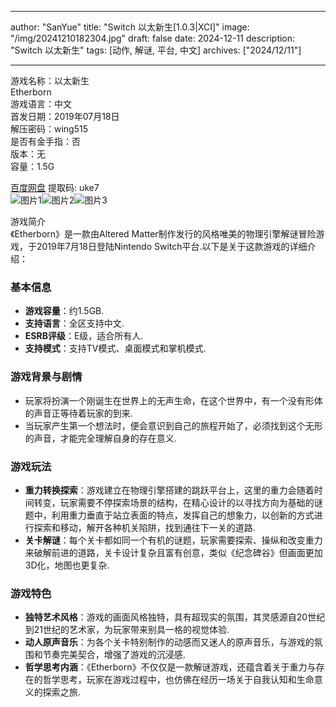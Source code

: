 
---
author: "SanYue"
title: "Switch 以太新生[1.0.3|XCI]"
image: "/img/20241210182304.jpg"
draft: false
date: 2024-12-11
description: "Switch 以太新生"
tags: [动作, 解谜, 平台, 中文]
archives: ["2024/12/11"]

---

游戏名称：以太新生   
Etherborn    
游戏语言：中文  
首发日期：2019年07月18日  
解压密码：wing515  
是否有金手指：否  
版本：无   
容量：1.5G

[百度网盘](https://pan.baidu.com/s/1cNykRUkembDrKqbcEfQA7A) 提取码: uke7  
![图片1](/img/e0204b.jpg)![图片2](/img/e8fe10.jpg)![图片3](/img/140746.jpg)  

游戏简介  
《Etherborn》是一款由Altered Matter制作发行的风格唯美的物理引擎解谜冒险游戏，于2019年7月18日登陆Nintendo Switch平台.以下是关于这款游戏的详细介绍：

### 基本信息
- **游戏容量**：约1.5GB.
- **支持语言**：全区支持中文.
- **ESRB评级**：E级，适合所有人.
- **支持模式**：支持TV模式、桌面模式和掌机模式.

### 游戏背景与剧情
- 玩家将扮演一个刚诞生在世界上的无声生命，在这个世界中，有一个没有形体的声音正等待着玩家的到来.
- 当玩家产生第一个想法时，便会意识到自己的旅程开始了，必须找到这个无形的声音，才能完全理解自身的存在意义.

### 游戏玩法
- **重力转换探索**：游戏建立在物理引擎搭建的跳跃平台上，这里的重力会随着时间转变，玩家需要不停探索场景的结构，在精心设计的以寻找方向为基础的谜题中，利用重力垂直于站立表面的特点，发挥自己的想象力，以创新的方式进行探索和移动，解开各种机关陷阱，找到通往下一关的道路.
- **关卡解谜**：每个关卡都如同一个有机的谜题，玩家需要探索、操纵和改变重力来破解前进的道路，关卡设计复杂且富有创意，类似《纪念碑谷》但画面更加3D化，地图也更复杂.

### 游戏特色
- **独特艺术风格**：游戏的画面风格独特，具有超现实的氛围，其灵感源自20世纪到21世纪的艺术家，为玩家带来别具一格的视觉体验.
- **动人原声音乐**：为各个关卡特别制作的动感而又迷人的原声音乐，与游戏的氛围和节奏完美契合，增强了游戏的沉浸感.
- **哲学思考内涵**：《Etherborn》不仅仅是一款解谜游戏，还蕴含着关于重力与存在的哲学思考，玩家在游戏过程中，也仿佛在经历一场关于自我认知和生命意义的探索之旅.
 
